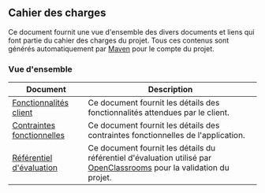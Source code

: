 ## Cahier des charges

Ce document fournit une vue d'ensemble des divers documents et liens qui font partie du cahier des charges du projet. Tous ces contenus sont générés automatiquement par [Maven](http://maven.apache.org) pour le compte du projet.

### Vue d'ensemble

| Document | Description |
| --- | --- |
| [Fonctionnalités client](doc_cdg_fonc.html) | Ce document fournit les détails des fonctionnalités attendues par le client. |
| [Contraintes fonctionnelles](doc_cdg_cont_fonc.html) | Ce document fournit les détails des contraintes fonctionnelles de l'application. |
| [Référentiel d'évaluation](doc_cdg_ref_eval.html) | Ce document fournit les détails du référentiel d'évaluation utilisé par [OpenClassrooms](https://openclassrooms.com/fr/) pour la validation du projet. |